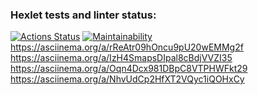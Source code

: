 ### Hexlet tests and linter status:
[![Actions Status](https://github.com/Ksuniqum23/frontend-project-44/actions/workflows/hexlet-check.yml/badge.svg)](https://github.com/Ksuniqum23/frontend-project-44/actions)
[![Maintainability](https://api.codeclimate.com/v1/badges/67e58e054616d181905a/maintainability)](https://codeclimate.com/github/Ksuniqum23/frontend-project-44/maintainability)
https://asciinema.org/a/rReAtr09hOncu9pU20wEMMg2f
https://asciinema.org/a/IzH4SmapsDIpal8cBdjVVZI35
https://asciinema.org/a/Oqn4Dcx981DBpC8VTPHWFkt29
https://asciinema.org/a/NhvUdCp2HfXT2VQyc1iQOHxCy



